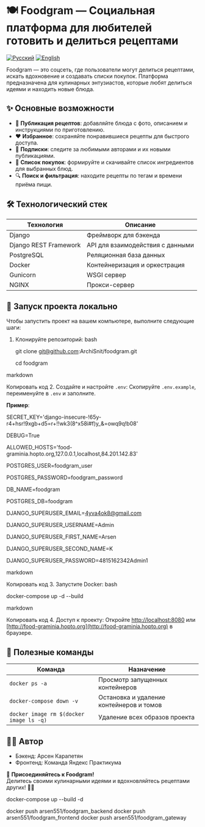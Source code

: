 # 🍽️ Foodgram — Социальная платформа для любителей готовить и делиться рецептами

[![Русский](https://img.shields.io/badge/Language-Русский-blue)](README.md)
[![English](https://img.shields.io/badge/Language-English-blue)](README_EN.md)

Foodgram — это соцсеть, где пользователи могут делиться рецептами, искать вдохновение и создавать списки покупок. Платформа предназначена для кулинарных энтузиастов, которые любят делиться идеями и находить новые блюда.

## ✨ Основные возможности
- 📝 **Публикация рецептов**: добавляйте блюда с фото, описанием и инструкциями по приготовлению.
- ❤️ **Избранное**: сохраняйте понравившиеся рецепты для быстрого доступа.
- 🔔 **Подписки**: следите за любимыми авторами и их новыми публикациями.
- 🛒 **Список покупок**: формируйте и скачивайте список ингредиентов для выбранных блюд.
- 🔍 **Поиск и фильтрация**: находите рецепты по тегам и времени приёма пищи.

## 🛠 Технологический стек

| Технология                      | Описание                              |
|----------------------------------|---------------------------------------|
| Django                           | Фреймворк для бэкенда                |
| Django REST Framework            | API для взаимодействия с данными      |
| PostgreSQL                       | Реляционная база данных               |
| Docker                           | Контейнеризация и оркестрация        |
| Gunicorn                         | WSGI сервер                           |
| NGINX                            | Прокси-сервер                        |

## 🚀 Запуск проекта локально

Чтобы запустить проект на вашем компьютере, выполните следующие шаги:

1. Клонируйте репозиторий:
bash

   git clone git@github.com:ArchiSnit/foodgram.git


   cd foodgram 


   

markdown

 Копировать код
2. Создайте и настройте `.env`:
   Скопируйте `.env.example`, переименуйте в `.env` и заполните.

   **Пример**:

   SECRET_KEY='django-insecure-!65y-r4+hsr!9xgb+d5=r+!!wk3(8^x58i#f)y_&=owq9q!b08'


   DEBUG=True


   ALLOWED_HOSTS='food-graminia.hopto.org,127.0.0.1,localhost,84.201.142.83'


   POSTGRES_USER=foodgram_user


   POSTGRES_PASSWORD=foodgram_password


   DB_NAME=foodgram


   POSTGRES_DB=foodgram


   DJANGO_SUPERUSER_EMAIL=4yva4ok8@gmail.com


   DJANGO_SUPERUSER_USERNAME=Admin


   DJANGO_SUPERUSER_FIRST_NAME=Arsen


   DJANGO_SUPERUSER_SECOND_NAME=K


   DJANGO_SUPERUSER_PASSWORD=4815162342Admin1


   

markdown

 Копировать код
3. Запустите Docker:
bash

   docker-compose up -d --build  


   

markdown

 Копировать код
4. Доступ к проекту:
   Откройте [http://localhost:8080](http://localhost:8080) или [http://food-graminia.hopto.org](http://food-graminia.hopto.org) в браузере.

## 🔧 Полезные команды

| Команда                                    | Назначение                              |
|--------------------------------------------|-----------------------------------------|
| `docker ps -a`                             | Просмотр запущенных контейнеров        |
| `docker-compose down -v`                   | Остановка и удаление контейнеров и томов|
| `docker image rm $(docker image ls -q)`   | Удаление всех образов проекта           |

## 👨‍💻 Автор
- Бэкенд: Арсен Карапетян
- Фронтенд: Команда Яндекс Практикума

🎉 **Присоединяйтесь к Foodgram!**   
Делитесь своими кулинарными идеями и вдохновляйтесь рецептами других! 🍲✨



docker-compose up --build -d

docker push arsen551/foodgram_backend
docker push arsen551/foodgram_frontend
docker push arsen551/foodgram_gateway

